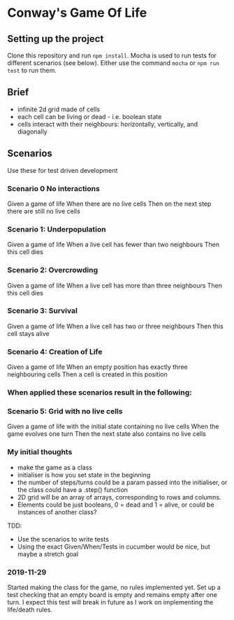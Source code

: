 # Conway's Game Of Life

## Setting up the project

Clone this repository and run `npm install`.
Mocha is used to run tests for different scenarios (see below). Either use the command `mocha` or `npm run test` to run them.

## Brief

- infinite 2d grid made of cells
- each cell can be living or dead - i.e. boolean state
- cells interact with their neighbours: horizontally, vertically, and diagonally

## Scenarios

Use these for test driven development

### Scenario 0 No interactions

Given a game of life
When there are no live cells
Then on the next step there are still no live cells

### Scenario 1: Underpopulation
Given a game of life
When a live cell has fewer than two neighbours
Then this cell dies

### Scenario 2: Overcrowding
Given a game of life
When a live cell has more than three neighbours
Then this cell dies

### Scenario 3: Survival

Given a game of life
When a live cell has two or three neighbours
Then this cell stays alive

### Scenario 4: Creation of Life
Given a game of life
When an empty position has exactly three neighbouring cells
Then a cell is created in this position

### When applied these scenarios result in the following:

### Scenario 5: Grid with no live cells

Given a game of life with the initial state containing no live cells
When the game evolves one turn
Then the next state also contains no live cells


### My initial thoughts

- make the game as a class
- initialiser is how you set state in the beginning
- the number of steps/turns could be a param passed into the initialiser, or the class could have a .step() function
- 2D grid will be an array of arrays, corresponding to rows and columns.
- Elements could be just booleans, 0 = dead and 1 = alive, or could be instances of another class?

TDD:

- Use the scenarios to write tests
- Using the exact Given/When/Tests in cucumber would be nice, but maybe a stretch goal


### 2019-11-29

Started making the class for the game, no rules implemented yet. Set up a test checking that an empty board is empty and remains empty after one turn. I expect this test will break in future as I work on implementing the life/death rules.
